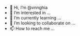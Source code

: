 - 👋 Hi, I’m @vnnghia
- 👀 I’m interested in ...
- 🌱 I’m currently learning ...
- 💞️ I’m looking to collaborate on ...
- 📫 How to reach me ...

<!---
vnnghia/vnnghia is a ✨ special ✨ repository because its `README.md` (this file) appears on your GitHub profile.
You can click the Preview link to take a look at your changes.
--->
